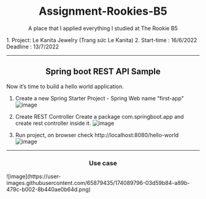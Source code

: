 <h1 align="center">Assignment-Rookies-B5</h1>
<p align="center">A place that I applied everything I studied at The Rookie B5</p>
1. Project: Le Kanita Jewelry (Trang sức Le Kanita)
2. Start-time : 16/6/2022 Deadline : 13/7/2022
<hr/>
<h2 align="center">Spring boot REST API Sample</h2>
 
Now it’s time to build a hello world application.

1. Create a new Spring Starter Project - Spring Web name "first-app"
![image](https://user-images.githubusercontent.com/65879435/174084496-3890d323-eae3-4d60-8cb1-a0571f05c536.png)

2. Create REST Controller
Create a package com.springboot.app and create rest controller inside it.
![image](https://user-images.githubusercontent.com/65879435/174084563-5f700464-0530-4dce-ade6-7478e43ddb44.png)

3. Run project, on browser check http://localhost:8080/hello-world
![image](https://user-images.githubusercontent.com/65879435/174084650-6e65c8cd-587b-454d-ba1d-5286773a4c1b.png)
<hr/>

<h3 align="center">Use case</h3>
![image](https://user-images.githubusercontent.com/65879435/174089796-03d59b84-a89b-479c-b002-8b440ae0b64d.png)


